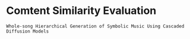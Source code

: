 # Comtent Similarity Evaluation

```
Whole-song Hierarchical Generation of Symbolic Music Using Cascaded Diffusion Models
```
